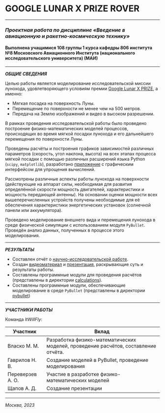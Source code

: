 # GOOGLE LUNAR X PRIZE ROVER

----------------
### _Проектная работа по дисциплине «Введение в авиационную и ракетно-космическую технику»_
#### Выполнена учащимися 108 группы 1 курса кафедры 806 института №8 Московского Авиационного Института (национального исследовательского университета) (МАИ) 

----------------
***ОБЩИЕ СВЕДЕНИЯ***

Целью работы является моделирование исследовательской миссии лунохода, удовлетворяющего условиям
премии [Google Lunar X PRIZE](https://ru.wikipedia.org/wiki/Google_Lunar_X_PRIZE), а именно:
- Мягкая посадка на поверхность Луны.
- Перемещение по поверхности не менее чем на 500 метров.
- Передача на Землю изображений и видео в высоком разрешении.

В рамках проведения исследовательской работы было проведено построение физико-математических моделей
процессов, происходящих во время мягкой посадки лунохода и его дальнейшего перемещения по поверхности Луны.

Проведены расчёты и построения графиков зависимостей различных параметров (скорость, угол наклона,
высота) на всех этапах процесса мягкой посадки с помощью различных расширений языка Python (```scipy```, 
```matplotlib```), разработано [приложение](/calculations/main_equation.py) с графическим интерфейсом для 
упрощения вычислений.

Рассмотрены различные аспекты работы лунохода на поверхности (действующие на аппарат силы,
необходимая для развития определённой скорости мощность двигателей, характеристики и мощность передающей
антенны). На основании оценки мощности всех вышеперечисленных устройств получены необходимые для её обеспечения
характеристики энергетических установок (солнечной панели или аккумулятора).

Проведено моделирование внешнего вида и перемещения лунохода в среде физической симуляции с использованием
модуля ```PyBullet```. Проведён анализ данных, полученных в процессе этого моделирования.

-----------------

***РЕЗУЛЬТАТЫ***

- Составлен отчёт о [научно-исследовательской работе](https://drive.google.com/file/d/1oJZd9H4MRIBjFQZzSN7REK6YvpwzjqLX/view?usp=sharing).
- Создан [видеоматериал]() и [презентация](), раскрывающие суть и результаты работы.
- Составлены программные модули для проведения расчётов (представлены в директории [calculations](/calculations)).
- Составлены программные модули, обеспечивающие моделирование в среде ```PyBullet``` (представлены в 
директории [pybullet](/pybullet))
---------------------
***УЧАСТНИКИ РАБОТЫ***

Команда _ItWillFly_:

| Участник         | Вклад                                                                              |
|------------------|------------------------------------------------------------------------------------|
| Власко М. М.     | Разработка физико-математических моделей, проведение расчётов, составление отчёта. | 
| Гаврилов Н. В.   | Создание моделей в PyBullet, проведение моделирования                              | 
| Переверзев А. О. | Участие в разработке физико-математических моделей                                 | 
| Щапов А. Д.      | Создание презентации                                                               | 

---------------------
_Москва, 2023_
